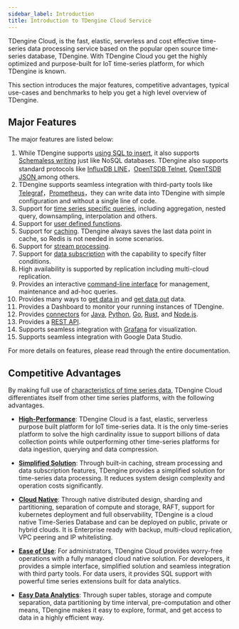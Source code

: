 ```yaml
---
sidebar_label: Introduction
title: Introduction to TDengine Cloud Service
---
```


TDengine Cloud, is the fast, elastic, serverless and cost effective time-series data processing service based on the popular open source time-series database, TDengine. With TDengine Cloud you get the highly optimized and purpose-built for IoT time-series platform, for which TDengine is known. 

This section introduces the major features, competitive advantages, typical use-cases and benchmarks to help you get a high level overview of TDengine.

## Major Features

The major features are listed below:

1. While TDengine supports [using SQL to insert](../data-in/insert-data), it also supports [Schemaless writing](/reference/schemaless/) just like NoSQL databases. TDengine also supports standard protocols like [InfluxDB LINE](/develop/insert-data/influxdb-line)，[OpenTSDB Telnet](/develop/insert-data/opentsdb-telnet), [OpenTSDB JSON ](/develop/insert-data/opentsdb-json) among others.
2. TDengine supports seamless integration with third-party tools like [Telegraf](../data-in/telegraf)，[Prometheus](../data-in/prometheus)，they can write data into TDengine with simple configuration and without a single line of code. 
3. Support for [time series specific queries](../taos-sql/distinguished), including aggregation, nested query, downsampling, interpolation and others.
4. Support for [user defined functions](../taos-sql/udf).
5. Support for [caching](../taos-sql/database). TDengine always saves the last data point in cache, so Redis is not needed in some scenarios.
6. Support for [stream processing](../taos-sql/stream).
7. Support for [data subscription](../taos-sql/tmq) with the capability to specify filter conditions.
8. High availability is supported by replication including multi-cloud replication. 
9. Provides an interactive [command-line interface](../tools/cli) for management, maintenance and ad-hoc queries.
10. Provides many ways to [get data in](../data-in) and [get data out](../data-out) data.
11. Provides a Dashboard to monitor your running instances of TDengine.
12. Provides [connectors](../programming/connector/) for [Java](../programming/connector/java), [Python](../programming/connector/python), [Go](../programming/connector/go), [Rust](../programming/connector/rust), and [Node.js](../programming/connector/node).
13. Provides a [REST API](../programming/connect/rest-api/).
14. Supports seamless integration with [Grafana](../visual/grafana) for visualization.
15. Supports seamless integration with Google Data Studio.

For more details on features, please read through the entire documentation. 

## Competitive Advantages

By making full use of [characteristics of time series data](https://tdengine.com/tsdb/characteristics-of-time-series-data/), TDengine Cloud differentiates itself from other time series platforms, with the following advantages.

- **[High-Performance](https://tdengine.com/tdengine/high-performance-time-series-database/)**: TDengine Cloud is a fast, elastic, serverless purpose built platform for IoT time-series data. It is the only time-series platform to solve the high cardinality issue to support billions of data collection points while outperforming other time-series platforms for data ingestion, querying and data compression.

- **[Simplified Solution](https://tdengine.com/tdengine/simplified-time-series-data-solution/)**: Through built-in caching, stream processing and data subscription features, TDengine provides a simplified solution for time-series data processing. It reduces system design complexity and operation costs significantly.

- **[Cloud Native](https://tdengine.com/tdengine/cloud-native-time-series-database/)**: Through native distributed design, sharding and partitioning, separation of compute and storage, RAFT, support for kubernetes deployment and full observability, TDengine is a cloud native Time-Series Database and can be deployed on public, private or hybrid clouds. It is Enterprise ready with backup, multi-cloud replication, VPC peering and IP whitelisting.

- **[Ease of Use](https://tdengine.com/tdengine/easy-time-series-data-platform/)**: For administrators, TDengine Cloud provides worry-free operations with a fully managed cloud native solution. For developers, it provides a simple interface, simplified solution and seamless integration with third party tools. For data users, it provides SQL support with powerful time series extensions built for data analytics.

- **[Easy Data Analytics](https://tdengine.com/tdengine/time-series-data-analytics-made-easy/)**: Through super tables, storage and compute separation, data partitioning by time interval, pre-computation and other means, TDengine makes it easy to explore, format, and get access to data in a highly efficient way.
